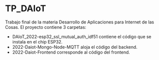 # TP_DAIoT
Trabajo final de la materia Desarrollo de Aplicaciones para Internet de las Cosas.
El proyecto contiene 3 carpetas:
  
  *  DAIoT_2022-esp32_ssl_mutual_auth_idf51 contiene el código que se instala en el chip ESP32.
  *  2022-Daiot-Mongo-Node-MQTT aloja el código del backend.
  *  2022-Daiot-Frontend corresponde al código del frontend.
